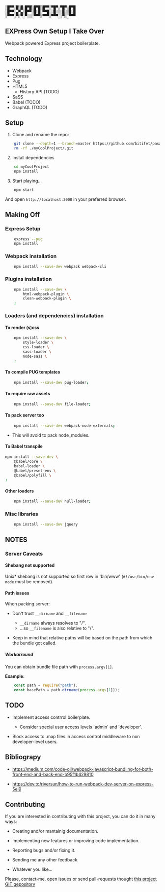 
    ░█▀▀░█░█░█▀█░█▀█░█▀▀░▀█▀░▀█▀░█▀█
    ░█▀▀░▄▀▄░█▀▀░█░█░▀▀█░░█░░░█░░█░█
    ░▀▀▀░▀░▀░▀░░░▀▀▀░▀▀▀░▀▀▀░░▀░░▀▀▀

EXPress Own Setup I Take Over
-----------------------------

Webpack powered Express project boilerplate.


Technology
----------

  * Webpack
  * Express
  * Pug
  * HTML5
    - History API (TODO)
  * SaSS
  * Babel (TODO)
  * GraphQL (TODO)


Setup
-----

1. Clone and rename the repo:

```sh
    git clone --depth=1 --branch=master https://github.com/bitifet/pasar.git myCoolProject
    rm -rf ./myCoolProject/.git
```

2. Install dependencies

```sh
    cd myCoolProject
    npm install
```

3. Start playing...

```sh
    npm start
```

And open ``http://localhost:3000`` in your preferred browser.


Making Off
----------

### Express Setup

```sh
    express --pug
    npm install
```


### Webpack installation

```sh
    npm install --save-dev webpack webpack-cli
```


### Plugins installation

```sh
    npm install --save-dev \
        html-webpack-plugin \
        clean-webpack-plugin \
    ;
```


### Loaders (and dependencies) installation


#### To render (s)css

```sh
    npm install --save-dev \
        style-loader \
        css-loader \
        sass-loader \
        node-sass \
    ;
```


#### To compile PUG templates

```sh
    npm install --save-dev pug-loader;
```


#### To require raw assets

```sh
    npm install --save-dev file-loader;
```


#### To pack server too

```sh
    npm install --save-dev webpack-node-externals;
```

  * This will avoid to pack node_modules.


#### To Babel transpile

```sh
npm install --save-dev \
    @babel/core \
    babel-loader \
    @babel/preset-env \
    @babel/polyfill \
;
```

#### Other loaders

```sh
    npm install --save-dev null-loader;
```


### Misc libraries

```sh
    npm install --save-dev jquery
```


NOTES
-----

### Server Caveats

#### Shebang not supported

Unix* shebang is not supported so first row in 'bin/www'
(``#!/usr/bin/env node`` must be removed).


#### Path issues

When packing server:

  * Don't trust ``__dirname`` and ``__filename``
    - ``__dirname`` always resolves to "/".
    - ...so ``__filename`` is also relative to "/".

  * Keep in mind that relative paths will be based on the path from which the
    bundle got called.


##### Workarround

You can obtain bundle file path with ``process.argv[1]``.

**Example:**

```javascript
    const path = require("path");
    const basePath = path.dirname(process.argv[1]));
```


TODO
----

  * Implement access contrrol boilerplate.
    - Consider special user access levels 'admin' and 'developer'.

  * Block access to .map files in access control middleware to non
    developer-level users.


Bibliograpy
-----------

  * https://medium.com/code-oil/webpack-javascript-bundling-for-both-front-end-and-back-end-b95f1b429810

  * https://dev.to/riversun/how-to-run-webpack-dev-server-on-express-5ei9


Contributing
------------

If you are interested in contributing with this project, you can do it in many
ways:

  * Creating and/or mantainig documentation.

  * Implementing new features or improving code implementation.

  * Reporting bugs and/or fixing it.

  * Sending me any other feedback.

  * Whatever you like...

Please, contact-me, open issues or send pull-requests thought [this project GIT
gepository](https://github.com/bitifet/exposito)
